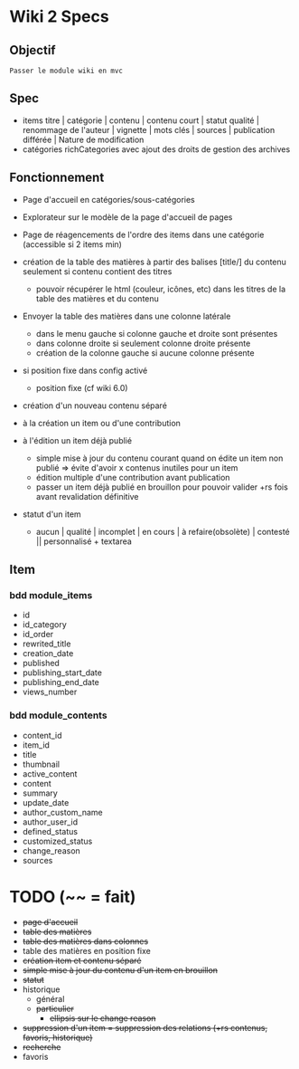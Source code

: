 # Wiki 2 Specs  

## Objectif  
    Passer le module wiki en mvc

## Spec  
- items
    titre | catégorie | contenu | contenu court | statut qualité | renommage de l'auteur | vignette | mots clés | sources | publication différée | Nature de modification
- catégories 
richCategories avec ajout des droits de gestion des archives  

## Fonctionnement
- Page d'accueil en catégories/sous-catégories
- Explorateur sur le modèle de la page d'accueil de pages

- Page de réagencements de l'ordre des items dans une catégorie (accessible si 2 items min)

- création de la table des matières à partir des balises [title/] du contenu  seulement si contenu contient des titres
    - pouvoir récupérer le html (couleur, icônes, etc) dans les titres de la table des matières et du contenu
- Envoyer la table des matières dans une colonne latérale
    - dans le menu gauche si colonne gauche et droite sont présentes
    - dans colonne droite si seulement colonne droite présente
    - création de la colonne gauche si aucune colonne présente
- si position fixe dans config activé
    - position fixe (cf wiki 6.0)

- création d'un nouveau contenu séparé 
- à la création un item ou d'une contribution
- à l'édition un item déjà publié
    - simple mise à jour du contenu courant quand on édite un item non publié => évite d'avoir x contenus inutiles pour un item
    - édition multiple d'une contribution avant publication
    - passer un item déjà publié en brouillon pour pouvoir valider +rs fois avant revalidation définitive

- statut d'un item 
    - aucun | qualité | incomplet | en cours | à refaire(obsolète) | contesté || personnalisé + textarea

## Item
### bdd module_items
- id
- id_category
- id_order
- rewrited_title
- creation_date
- published
- publishing_start_date
- publishing_end_date
- views_number

### bdd module_contents
- content_id
- item_id
- title
- thumbnail
- active_content
- content
- summary
- update_date
- author_custom_name
- author_user_id
- defined_status
- customized_status
- change_reason
- sources

# TODO (~~ = fait)
- ~~page d'accueil~~
- ~~table des matières~~
- ~~table des matières dans colonnes~~
- table des matières en position fixe
- ~~création item et contenu séparé~~
- ~~simple mise à jour du contenu d'un item en brouillon~~
- ~~statut~~
- historique 
    - général
    - ~~particulier~~
        - ~~ellipsis sur le change reason~~
- ~~suppression d'un item = suppression des relations (+rs contenus, favoris, historique)~~
- ~~recherche~~
- favoris
